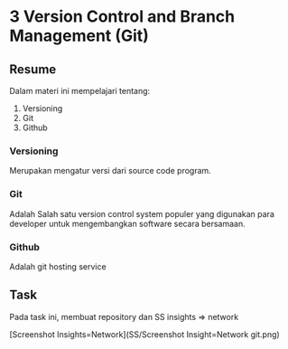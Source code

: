 # 3 Version Control and Branch Management (Git)

## Resume
Dalam materi ini mempelajari tentang:
1. Versioning
2. Git
3. Github

### Versioning
Merupakan mengatur versi dari source code program. 

### Git
Adalah Salah satu version control system populer yang digunakan para developer untuk mengembangkan software secara bersamaan.

### Github
Adalah git hosting service

## Task
Pada task ini, membuat repository dan SS insights => network

[Screenshot Insights=Network](SS/Screenshot Insight=Network git.png)